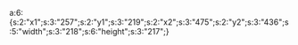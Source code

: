 a:6:{s:2:"x1";s:3:"257";s:2:"y1";s:3:"219";s:2:"x2";s:3:"475";s:2:"y2";s:3:"436";s:5:"width";s:3:"218";s:6:"height";s:3:"217";}